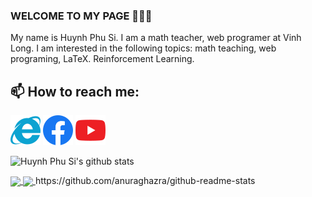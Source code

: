 ### WELCOME TO MY PAGE 👋👋👋
My name is Huynh Phu Si. I am a math teacher, web programer at Vinh Long. I am interested in the following topics: math teaching, web programing, LaTeX. Reinforcement Learning.<br>
## 📫 How to reach me: 

[![Website](https://raw.githubusercontent.com/huynhphusi/huynhphusi/main/icon_web.png)](https://huynhphusi.com) [![Facebook](https://raw.githubusercontent.com/huynhphusi/huynhphusi/main/icon_facebook.png)](https://fb.com/huynhphusi/) [![Youtube](https://raw.githubusercontent.com/huynhphusi/huynhphusi/main/icon_youtube.png)](https://www.youtube.com/@sephuynh7312)



![Huynh Phu Si's github stats](https://github-readme-stats-git-masterrstaa-rickstaa.vercel.app/api?username=huynhphusi&show_icons=true&theme=tokyonight&hide=contribs,prs,issues)

<a href="https://github.com/huynhphusi/Canvas-Probability">
  <!-- Change the `github-readme-stats.anuraghazra1.vercel.app` to `github-readme-stats.vercel.app`  -->
  <img align="center" src="https://github-readme-stats.anuraghazra1.vercel.app/api/pin/?username=huynhphusi&repo=Canvas-Probability&theme=radical" />
</a>    
<a href="https://github.com/huynhphusi/Canvas-Probability">
  <!-- Change the `github-readme-stats.anuraghazra1.vercel.app` to `github-readme-stats.vercel.app`  -->
  <img align="center" src="https://github-readme-stats.anuraghazra1.vercel.app/api/pin/?username=huynhphusi&repo=Canvas-Probability&theme=merko" />
</a>
https://github.com/anuraghazra/github-readme-stats
